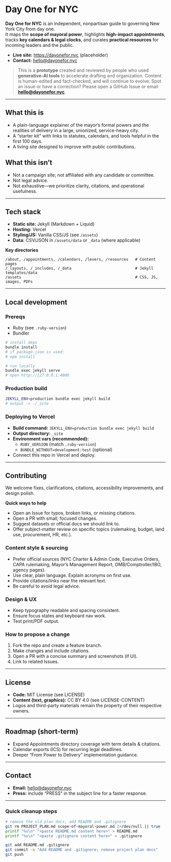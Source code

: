 # Day One for NYC

**Day One for NYC** is an independent, nonpartisan guide to governing New York City from day one.  
It maps the **scope of mayoral power**, highlights **high-impact appointments**, tracks **key calendars & legal clocks**, and curates **practical resources** for incoming leaders and the public.

- **Live site:** https://dayonefor.nyc (placeholder)
- **Contact:** hello@dayonefor.nyc

> This is a **prototype** created and reviewed by people who used **generative-AI tools** to accelerate drafting and organization. Content is human-edited and fact-checked, and will continue to evolve. Spot an issue or have a correction? Please open a GitHub Issue or email **hello@dayonefor.nyc**.

---

## What this is
- A plain-language explainer of the mayor’s formal powers and the realities of delivery in a large, unionized, service-heavy city.
- A “starter kit” with links to statutes, calendars, and tools helpful in the first 100 days.
- A living site designed to improve with public contributions.

## What this isn’t
- Not a campaign site; not affiliated with any candidate or committee.
- Not legal advice.
- Not exhaustive—we prioritize clarity, citations, and operational usefulness.

---

## Tech stack
- **Static site:** Jekyll (Markdown + Liquid)
- **Hosting:** Vercel
- **Styling/JS:** Vanilla CSS/JS (see `/assets`)
- **Data:** CSV/JSON in `/assets/data` or `_data` (where applicable)

**Key directories**
```
/about, /appointments, /calendars, /levers, /resources   # Content pages
/_layouts, /_includes, /_data                            # Jekyll templates/data
/assets                                                  # CSS, JS, images, PDFs
```

---

## Local development

### Prereqs
- Ruby (see `.ruby-version`)
- Bundler

```bash
# install deps
bundle install
# if package.json is used:
# npm install

# run locally
bundle exec jekyll serve
# open http://127.0.0.1:4000
```

### Production build
```bash
JEKYLL_ENV=production bundle exec jekyll build
# output -> ./_site
```

### Deploying to Vercel
- **Build command:** `JEKYLL_ENV=production bundle exec jekyll build`
- **Output directory:** `_site`
- **Environment vars (recommended):**
  - `RUBY_VERSION` (match `.ruby-version`)
  - `BUNDLE_WITHOUT=development:test` (optional)
- Connect this repo in Vercel and deploy.

---

## Contributing
We welcome fixes, clarifications, citations, accessibility improvements, and design polish.

**Quick ways to help**
- Open an Issue for typos, broken links, or missing citations.
- Open a PR with small, focused changes.
- Suggest datasets or official docs we should link to.
- Offer subject-matter review on specific topics (rulemaking, budget, land use, procurement, HR, etc.).

### Content style & sourcing
- Prefer official sources (NYC Charter & Admin Code, Executive Orders, CAPA rulemaking, Mayor’s Management Report, OMB/Comptroller/IBO, agency pages).
- Use clear, plain language. Explain acronyms on first use.
- Provide citations/links near the relevant text.
- Be careful to avoid legal advice.

### Design & UX
- Keep typography readable and spacing consistent.
- Ensure focus states and keyboard nav work.
- Test print/PDF output.

### How to propose a change
1. Fork the repo and create a feature branch.
2. Make changes and include citations.
3. Open a PR with a concise summary and screenshots (if UI).
4. Link to related Issues.

---

## License
- **Code:** MIT License (see LICENSE)
- **Content (text, graphics):** CC BY 4.0 (see LICENSE-CONTENT)
- Logos and third-party materials remain the property of their respective owners.

---

## Roadmap (short-term)
- Expand Appointments directory coverage with term details & citations.
- Calendar exports (ICS) for recurring legal deadlines.
- Deeper “From Power to Delivery” implementation guidance.

---

## Contact
- **Email:** hello@dayonefor.nyc
- **Press:** include “PRESS” in the subject line for a faster response.

---

### Quick cleanup steps

```bash
# remove the old plan docs, add README and .gitignore
git rm PROJECT_PLAN.md scope-of-mayoral-power.md 2>/dev/null || true
printf "%s\n" "<paste README.md content here>" > README.md
printf "%s\n" "<paste .gitignore content here>" > .gitignore

git add README.md .gitignore
git commit -m "Add README and .gitignore; remove project plan docs"
git push
```
